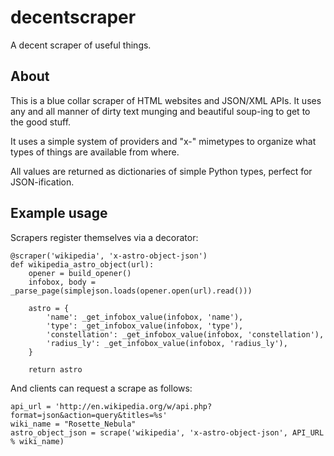 decentscraper
=============

A decent scraper of useful things.

About
-----

This is a blue collar scraper of HTML websites and JSON/XML APIs. It uses any and all manner of dirty text munging
and beautiful soup-ing to get to the good stuff.

It uses a simple system of providers and "x-" mimetypes to organize what types of things are available from where.

All values are returned as dictionaries of simple Python types, perfect for JSON-ification.

Example usage
-------------

Scrapers register themselves via a decorator:

    @scraper('wikipedia', 'x-astro-object-json')
    def wikipedia_astro_object(url):
        opener = build_opener()
        infobox, body = _parse_page(simplejson.loads(opener.open(url).read()))

        astro = {
            'name': _get_infobox_value(infobox, 'name'),
            'type': _get_infobox_value(infobox, 'type'),
            'constellation': _get_infobox_value(infobox, 'constellation'),
            'radius_ly': _get_infobox_value(infobox, 'radius_ly'),
        }

        return astro

And clients can request a scrape as follows:

    api_url = 'http://en.wikipedia.org/w/api.php?format=json&action=query&titles=%s'
    wiki_name = "Rosette_Nebula"
    astro_object_json = scrape('wikipedia', 'x-astro-object-json', API_URL % wiki_name)
